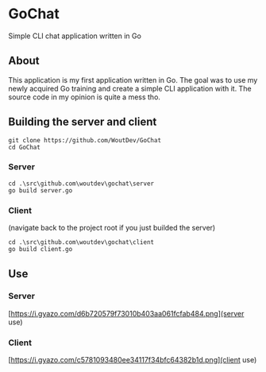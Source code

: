# GoChat
Simple CLI chat application written in Go

## About  
This application is my first application written in Go. The goal was to use my newly acquired Go training and create a simple CLI application with it. The source code in my opinion is quite a mess tho.

## Building the server and client  
```
git clone https://github.com/WoutDev/GoChat
cd GoChat
```

### Server
```
cd .\src\github.com\woutdev\gochat\server
go build server.go
```

### Client
(navigate back to the project root if you just builded the server)
```
cd .\src\github.com\woutdev\gochat\client
go build client.go
```

## Use
### Server
[https://i.gyazo.com/d6b720579f73010b403aa061fcfab484.png](server use)

### Client
[https://i.gyazo.com/c5781093480ee34117f34bfc64382b1d.png](client use)
